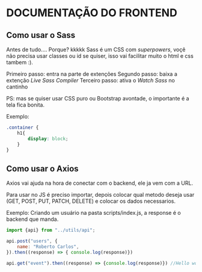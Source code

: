 # DOCUMENTAÇÃO DO FRONTEND

## Como usar o Sass
Antes de tudo.... Porque? kkkkk
Sass é um CSS com *superpowers*, voçê não precisa usar classes ou id se quiser, isso vai facilitar muito o html e css tambem :).   

Primeiro passo: entra na parte de extenções
Segundo passo: baixa a extenção *Live Sass Compiler*
Terceiro passo: ativa o *Watch Sass* no cantinho

PS: mas se quiser usar CSS puro ou Bootstrap avontade, o importante é a tela fica bonita.

Exemplo:
```css
.container {
    h1{
        display: block;
    }
}
```

## Como usar o Axios
Axios vai ajuda na hora de conectar com o backend, ele ja vem com a URL.

Para usar no JS é preciso importar,
depois colocar qual metodo deseja usar (GET, POST, PUT, PATCH, DELETE)
e colocar os dados necessarios.

Exemplo:
Criando um usuário na pasta scripts/index.js, a response é o backend que manda.
```js
import {api} from "../utils/api";

api.post("users", {
    name: "Roberto Carlos",
}).then((response) => { console.log(response)})

api.get("event").then((response) => {console.log(response)}) //Hello world!

```